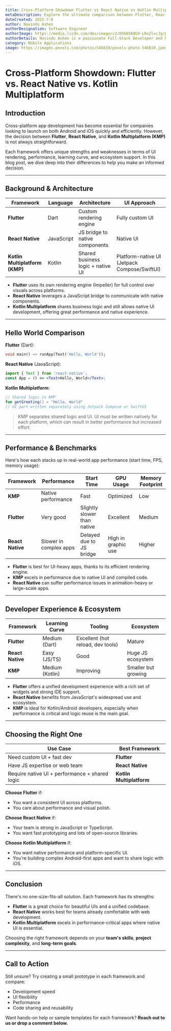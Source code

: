```yaml
---
title: Cross‑Platform Showdown Flutter vs React Native vs Kotlin Multiplatform
metaDescription: Explore the ultimate comparison between Flutter, React Native, and Kotlin Multiplatform. Understand their architecture, performance, developer experience, and choose the best framework for your next mobile app project.
dateCreated: 2025-7-8
author: Navindu Ashen
authorDesignation: Software Engineer
authorImage: https://media.licdn.com/dms/image/v2/D5603AQG9-LRo2lvcJg/profile-displayphoto-shrink_200_200/B56ZdVD2TaGoAk-/0/1749478762960?e=1757548800&v=beta&t=TthSCw4ESmyDVHhtqzJxgd1Z-ib8BKiHq60VePSb8AU
authorDetails: Navindu Ashen is a passionate Full-Stack Developer and Mobile Application Developer with over a year of hands-on experience in building scalable web and mobile solutions. With a solid foundation in both frontend and backend technologies, I am specializes in creating responsive web applications and high-performance mobile apps using frameworks like React, Flutter, and Node.js. He has contributed to several real-world projects, demonstrating a strong understanding of modern development practices, UI/UX design, and API integrations. Committed to continuous learning and innovation, I'm focused on delivering clean, efficient, and user-centered digital solutions.
category: Mobile Applications
image: https://images.pexels.com/photos/546819/pexels-photo-546819.jpeg
---
```


# **Cross‑Platform Showdown: Flutter vs. React Native vs. Kotlin Multiplatform**

## Introduction

Cross-platform app development has become essential for companies looking to launch on both Android and iOS quickly and efficiently. However, the decision between **Flutter**, **React Native**, and **Kotlin Multiplatform (KMP)** is not always straightforward.

Each framework offers unique strengths and weaknesses in terms of UI rendering, performance, learning curve, and ecosystem support. In this blog post, we dive deep into their differences to help you make an informed decision.

---

## Background & Architecture

| Framework | Language | Architecture | UI Approach |
|----------|----------|--------------|--------------|
| **Flutter** | Dart | Custom rendering engine | Fully custom UI |
| **React Native** | JavaScript | JS bridge to native components | Native UI |
| **Kotlin Multiplatform (KMP)** | Kotlin | Shared business logic + native UI | Platform-native UI (Jetpack Compose/SwiftUI) |

- **Flutter** uses its own rendering engine (Impeller) for full control over visuals across platforms.
- **React Native** leverages a JavaScript bridge to communicate with native components.
- **Kotlin Multiplatform** shares business logic and still allows native UI development, offering great performance and native experience.

---

## Hello World Comparison

**Flutter** (Dart):
```dart
void main() => runApp(Text('Hello, World'));
```

**React Native** (JavaScript):
```jsx
import { Text } from 'react-native';
const App = () => <Text>Hello, World</Text>;
```

**Kotlin Multiplatform**:
```kotlin
// Shared logic in KMP
fun getGreeting() = "Hello, World"
// UI part written separately using Jetpack Compose or SwiftUI
```

> KMP separates shared logic and UI. UI must be written natively for each platform, which can result in better performance but increased effort.

---

## Performance & Benchmarks

Here's how each stacks up in real-world app performance (start time, FPS, memory usage):

| Framework | Performance | Start Time | GPU Usage | Memory Footprint |
|-----------|-------------|------------|-----------|------------------|
| **KMP** | Native performance | Fast | Optimized | Low |
| **Flutter** | Very good | Slightly slower than native | Excellent | Medium |
| **React Native** | Slower in complex apps | Delayed due to JS bridge | High in graphic use | Higher |

- **Flutter** is best for UI-heavy apps, thanks to its efficient rendering engine.
- **KMP** excels in performance due to native UI and compiled code.
- **React Native** can suffer performance issues in animation-heavy or large-scale apps.

---

## Developer Experience & Ecosystem

| Framework | Learning Curve | Tooling | Ecosystem |
|-----------|----------------|---------|-----------|
| **Flutter** | Medium (Dart) | Excellent (hot reload, dev tools) | Mature |
| **React Native** | Easy (JS/TS) | Good | Huge JS ecosystem |
| **KMP** | Medium (Kotlin) | Improving | Smaller but growing |

- **Flutter** offers a unified development experience with a rich set of widgets and strong IDE support.
- **React Native** benefits from JavaScript's widespread use and ecosystem.
- **KMP** is ideal for Kotlin/Android developers, especially when performance is critical and logic reuse is the main goal.

---

## Choosing the Right One

| Use Case | Best Framework |
|----------|----------------|
| Need custom UI + fast dev | **Flutter** |
| Have JS expertise or web team | **React Native** |
| Require native UI + performance + shared logic | **Kotlin Multiplatform** |

**Choose Flutter** if:
- You want a consistent UI across platforms.
- You care about performance and visual polish.

**Choose React Native** if:
- Your team is strong in JavaScript or TypeScript.
- You want fast prototyping and lots of open-source libraries.

**Choose Kotlin Multiplatform** if:
- You want native performance and platform-specific UI.
- You're building complex Android-first apps and want to share logic with iOS.

---

## Conclusion

There's no one-size-fits-all solution. Each framework has its strengths:

- **Flutter** is a great choice for beautiful UIs and a unified codebase.
- **React Native** works best for teams already comfortable with web development.
- **Kotlin Multiplatform** excels in performance-critical apps where native UI is essential.

Choosing the right framework depends on your **team's skills**, **project complexity**, and **long-term goals**.

---

## Call to Action

Still unsure? Try creating a small prototype in each framework and compare:

- Development speed  
- UI flexibility  
- Performance  
- Code sharing and reusability

Want hands-on help or sample templates for each framework? **Reach out to us or drop a comment below.**
